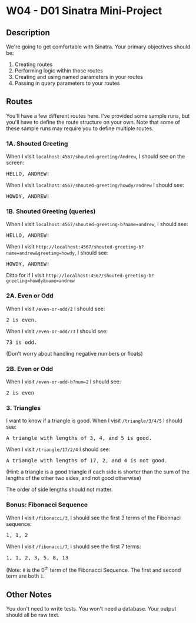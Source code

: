 # W04 - D01 Sinatra Mini-Project

## Description

We're going to get comfortable with Sinatra. Your primary objectives should be:

1. Creating routes
2. Performing logic within those routes
2. Creating and using named parameters in your routes
3. Passing in query parameters to your routes

## Routes

You'll have a few different routes here. I've provided some sample runs, but
you'll have to define the route structure on your own. Note that some of these
sample runs may require you to define multiple routes.

### 1A. Shouted Greeting

When I visit `localhost:4567/shouted-greeting/Andrew`, I should see on the
screen:

<pre>HELLO, ANDREW!</pre>

When I visit `localhost:4567/shouted-greeting/howdy/andrew` I should see:

<pre>HOWDY, ANDREW!</pre>

### 1B. Shouted Greeting (queries)

When I visit `localhost:4567/shouted-greeting-b?name=andrew`, I should see:

<pre>HELLO, ANDREW!</pre>

When I visit `http://localhost:4567/shouted-greeting-b?name=andrew&greeting=howdy`, I should
see:

<pre>HOWDY, ANDREW!</pre>

Ditto for if I visit `http://localhost:4567/shouted-greeting-b?greeting=howdy&name=andrew`

### 2A. Even or Odd

When I visit `/even-or-odd/2` I should see:

<pre>2 is even.</pre>

When I visit `/even-or-odd/73` I should see:

<pre>73 is odd.</pre>

(Don't worry about handling negative numbers or floats)

### 2B. Even or Odd

When I visit `/even-or-odd-b?num=2` I should see:

<pre>2 is even</pre>

### 3. Triangles

I want to know if a triangle is good. When I visit `/triangle/3/4/5` I should
see:

<pre>A triangle with lengths of 3, 4, and 5 is good.</pre>

When I visit `/triangle/17/2/4` I should see:

<pre>A triangle with lengths of 17, 2, and 4 is not good.</pre>

(Hint: a triangle is a good triangle if each side is shorter than the sum of the
lengths of the other two sides, and not good otherwise)

The order of side lengths should not matter.

### Bonus: Fibonacci Sequence

When I visit `/fibonacci/3`, I should see the first 3 terms of the Fibonnaci
sequence:

<pre>1, 1, 2</pre>

When I visit `/fibonacci/7`, I should see the first 7 terms:

<pre>1, 1, 2, 3, 5, 8, 13</pre>

(Note: `0` is the 0<sup>th</sup> term of the Fibonacci Sequence. The first and
second term are both `1`.

## Other Notes

You don't need to write tests. You won't need a database. Your output should all
be raw text.
